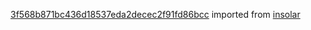 [3f568b871bc436d18537eda2decec2f91fd86bcc](https://github.com/insolar/insolar/commit/3f568b871bc436d18537eda2decec2f91fd86bcc) imported from [insolar](https://github.com/insolar/insolar)
